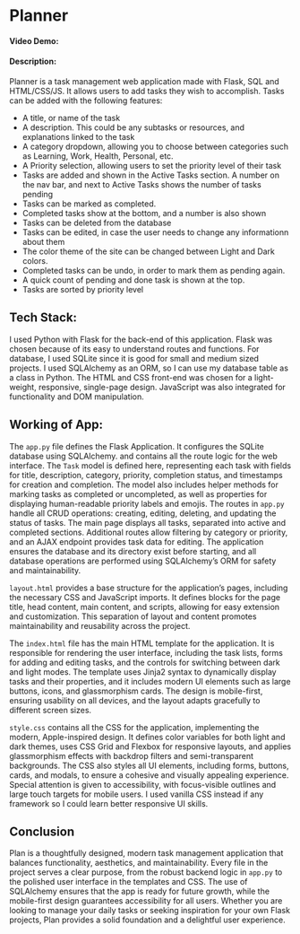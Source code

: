 # Planner
#### Video Demo: 
#### Description:

Planner is a task management web application made with Flask, SQL and HTML/CSS/JS. It allows users to add tasks they wish to accomplish. Tasks can be added with the following features:
- A title, or name of the task
- A description. This could be any subtasks or resources, and explanations linked to the task
- A category dropdown, allowing you to choose between categories such as Learning, Work, Health, Personal, etc.
- A Priority selection, allowing users to set the priority level of their task
- Tasks are added and shown in the Active Tasks section. A number on the nav bar, and next to Active Tasks shows the number of tasks pending
- Tasks can be marked as completed.
- Completed tasks show at the bottom, and a number is also shown
- Tasks can be deleted from the database
- Tasks can be edited, in case the user needs to change any informationn about them
- The color theme of the site can be changed between Light and Dark colors.
- Completed tasks can be undo, in order to mark them as pending again.
- A quick count of pending and done task is shown at the top.
- Tasks are sorted by priority level

## Tech Stack:
I used Python with Flask for the back-end of this application. Flask was chosen because of its easy to understand routes and functions. For database, I used SQLite since it is good for small and medium sized projects. I used SQLAlchemy as an ORM, so I can use my database table as a class in Python. The HTML and CSS front-end was chosen for a light-weight, responsive, single-page design. JavaScript was also integrated for functionality and DOM manipulation.

## Working of App:
The `app.py` file defines the Flask Application. It configures the SQLite database using SQLAlchemy. and contains all the route logic for the web interface. The `Task` model is defined here, representing each task with fields for title, description, category, priority, completion status, and timestamps for creation and completion. The model also includes helper methods for marking tasks as completed or uncompleted, as well as properties for displaying human-readable priority labels and emojis. The routes in `app.py` handle all CRUD operations: creating, editing, deleting, and updating the status of tasks. The main page displays all tasks, separated into active and completed sections. Additional routes allow filtering by category or priority, and an AJAX endpoint provides task data for editing. The application ensures the database and its directory exist before starting, and all database operations are performed using SQLAlchemy’s ORM for safety and maintainability.

`layout.html` provides a base structure for the application’s pages, including the necessary CSS and JavaScript imports. It defines blocks for the page title, head content, main content, and scripts, allowing for easy extension and customization. This separation of layout and content promotes maintainability and reusability across the project.

The `index.html` file has the main HTML template for the application. It is responsible for rendering the user interface, including the task lists, forms for adding and editing tasks, and the controls for switching between dark and light modes. The template uses Jinja2 syntax to dynamically display tasks and their properties, and it includes modern UI elements such as large buttons, icons, and glassmorphism cards. The design is mobile-first, ensuring usability on all devices, and the layout adapts gracefully to different screen sizes.

`style.css` contains all the CSS for the application, implementing the modern, Apple-inspired design. It defines color variables for both light and dark themes, uses CSS Grid and Flexbox for responsive layouts, and applies glassmorphism effects with backdrop filters and semi-transparent backgrounds. The CSS also styles all UI elements, including forms, buttons, cards, and modals, to ensure a cohesive and visually appealing experience. Special attention is given to accessibility, with focus-visible outlines and large touch targets for mobile users. I used vanilla CSS instead if any framework so I could learn better responsive UI skills.

## Conclusion
Plan is a thoughtfully designed, modern task management application that balances functionality, aesthetics, and maintainability. Every file in the project serves a clear purpose, from the robust backend logic in `app.py` to the polished user interface in the templates and CSS. The use of SQLAlchemy ensures that the app is ready for future growth, while the mobile-first design guarantees accessibility for all users. Whether you are looking to manage your daily tasks or seeking inspiration for your own Flask projects, Plan provides a solid foundation and a delightful user experience.
